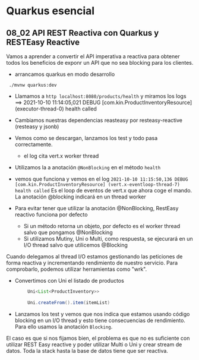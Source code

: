 # Quarkus esencial
## 08_02 API REST Reactiva con Quarkus y RESTEasy Reactive

Vamos a aprender a convertir el API imperativa a reactiva para obtener todos los beneficios de exponr un API que 
no sea blocking para los clientes.

* arrancamos quarkus en modo desarrollo 
```shell
 ./mvnw quarkus:dev
```
* Llamamos a `http localhost:8080/products/health` y miramos los logs
  ==> 2021-10-10 11:14:05,021 DEBUG [com.kin.ProductInventoryResource] (executor-thread-0) health called

* Cambiamos nuestras dependencias reasteasy por resteasy-reactive (resteasy y jsonb)
* Vemos como se descargan, lanzamos los test y todo pasa correctamente.
  - el log cita vert.x worker thread
* Utilizamos la a anotación ```@NonBlocking``` en el método ```health```
* vemos que funciona y vemos en el log
``2021-10-10 11:15:50,136 DEBUG [com.kin.ProductInventoryResource] (vert.x-eventloop-thread-7) health called``
Es el loop de eventos de vert.x que ahora coge el mando. 
  La anotación @blocking indicará en un thread worker 
* Para evitar tener que utilizar la anotación @NonBlocking, RestEasy reactivo funciona por defecto
  - Si un método retorna un objeto, por defecto es el worker thread salvo que pongamos @NonBlocking
  - Si utilizamos Mutiny, Uni o Multi, como respuesta, se ejecurará en un I/O thread salvo que utilicemos @Blocking
    
Cuando delegamos al thread I/O estamos gestionando las peticiones de forma reactiva y incrementando rendimiento de
nuestro servicio. Para comprobarlo, podemos utilizar herramientas como "wrk".

* Convertimos con Uni el listado de productos
```java
        Uni<List<ProductInventory>>
        
        Uni.createFrom().item(itemList)
```
* Lanzamos los test y vemos que nos indica que estamos usando código blocking en un I/O thread y esto tiene consecuencias 
de rendimiento. Para ello usamos la anotación `Blocking`.

El caso es que si nos fijamos bien, el problema es que no es suficiente con utilizar REST Easy reactive y poder utilizar Multi
o Uni y crear stream de datos.
Toda la stack hasta la base de datos tiene que ser reactiva. 

